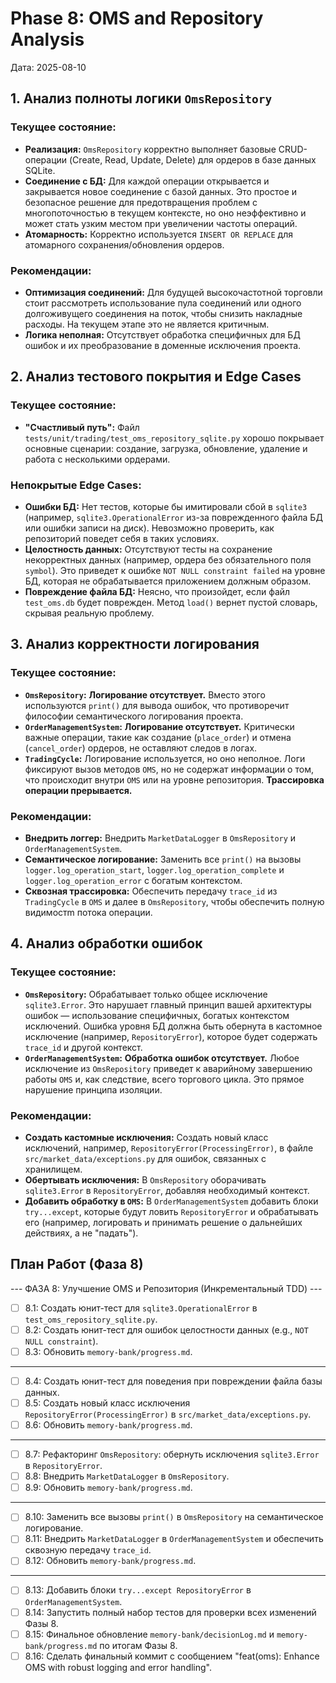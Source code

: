 # Phase 8: OMS and Repository Analysis

Дата: 2025-08-10

## 1. Анализ полноты логики `OmsRepository`

### Текущее состояние:
- **Реализация:** `OmsRepository` корректно выполняет базовые CRUD-операции (Create, Read, Update, Delete) для ордеров в базе данных SQLite.
- **Соединение с БД:** Для каждой операции открывается и закрывается новое соединение с базой данных. Это простое и безопасное решение для предотвращения проблем с многопоточностью в текущем контексте, но оно неэффективно и может стать узким местом при увеличении частоты операций.
- **Атомарность:** Корректно используется `INSERT OR REPLACE` для атомарного сохранения/обновления ордеров.

### Рекомендации:
- **Оптимизация соединений:** Для будущей высокочастотной торговли стоит рассмотреть использование пула соединений или одного долгоживущего соединения на поток, чтобы снизить накладные расходы. На текущем этапе это не является критичным.
- **Логика неполная:** Отсутствует обработка специфичных для БД ошибок и их преобразование в доменные исключения проекта.

## 2. Анализ тестового покрытия и Edge Cases

### Текущее состояние:
- **"Счастливый путь":** Файл `tests/unit/trading/test_oms_repository_sqlite.py` хорошо покрывает основные сценарии: создание, загрузка, обновление, удаление и работа с несколькими ордерами.

### Непокрытые Edge Cases:
- **Ошибки БД:** Нет тестов, которые бы имитировали сбой в `sqlite3` (например, `sqlite3.OperationalError` из-за поврежденного файла БД или ошибки записи на диск). Невозможно проверить, как репозиторий поведет себя в таких условиях.
- **Целостность данных:** Отсутствуют тесты на сохранение некорректных данных (например, ордера без обязательного поля `symbol`). Это приведет к ошибке `NOT NULL constraint failed` на уровне БД, которая не обрабатывается приложением должным образом.
- **Повреждение файла БД:** Неясно, что произойдет, если файл `test_oms.db` будет поврежден. Метод `load()` вернет пустой словарь, скрывая реальную проблему.

## 3. Анализ корректности логирования

### Текущее состояние:
- **`OmsRepository`:** **Логирование отсутствует.** Вместо этого используются `print()` для вывода ошибок, что противоречит философии семантического логирования проекта.
- **`OrderManagementSystem`:** **Логирование отсутствует.** Критически важные операции, такие как создание (`place_order`) и отмена (`cancel_order`) ордеров, не оставляют следов в логах.
- **`TradingCycle`:** Логирование используется, но оно неполное. Логи фиксируют вызов методов `OMS`, но не содержат информации о том, что происходит внутри `OMS` или на уровне репозитория. **Трассировка операции прерывается.**

### Рекомендации:
- **Внедрить логгер:** Внедрить `MarketDataLogger` в `OmsRepository` и `OrderManagementSystem`.
- **Семантическое логирование:** Заменить все `print()` на вызовы `logger.log_operation_start`, `logger.log_operation_complete` и `logger.log_operation_error` с богатым контекстом.
- **Сквозная трассировка:** Обеспечить передачу `trace_id` из `TradingCycle` в `OMS` и далее в `OmsRepository`, чтобы обеспечить полную видимостm потока операции.

## 4. Анализ обработки ошибок

### Текущее состояние:
- **`OmsRepository`:** Обрабатывает только общее исключение `sqlite3.Error`. Это нарушает главный принцип вашей архитектуры ошибок — использование специфичных, богатых контекстом исключений. Ошибка уровня БД должна быть обернута в кастомное исключение (например, `RepositoryError`), которое будет содержать `trace_id` и другой контекст.
- **`OrderManagementSystem`:** **Обработка ошибок отсутствует.** Любое исключение из `OmsRepository` приведет к аварийному завершению работы `OMS` и, как следствие, всего торгового цикла. Это прямое нарушение принципа изоляции.

### Рекомендации:
- **Создать кастомные исключения:** Создать новый класс исключений, например, `RepositoryError(ProcessingError)`, в файле `src/market_data/exceptions.py` для ошибок, связанных с хранилищем.
- **Обертывать исключения:** В `OmsRepository` оборачивать `sqlite3.Error` в `RepositoryError`, добавляя необходимый контекст.
- **Добавить обработку в `OMS`:** В `OrderManagementSystem` добавить блоки `try...except`, которые будут ловить `RepositoryError` и обрабатывать его (например, логировать и принимать решение о дальнейших действиях, а не "падать").

## План Работ (Фаза 8)

--- ФАЗА 8: Улучшение OMS и Репозитория (Инкрементальный TDD) ---
- [ ] 8.1: Создать юнит-тест для `sqlite3.OperationalError` в `test_oms_repository_sqlite.py`.
- [ ] 8.2: Создать юнит-тест для ошибок целостности данных (e.g., `NOT NULL constraint`).
- [ ] 8.3: Обновить `memory-bank/progress.md`.
---
- [ ] 8.4: Создать юнит-тест для поведения при повреждении файла базы данных.
- [ ] 8.5: Создать новый класс исключения `RepositoryError(ProcessingError)` в `src/market_data/exceptions.py`.
- [ ] 8.6: Обновить `memory-bank/progress.md`.
---
- [ ] 8.7: Рефакторинг `OmsRepository`: обернуть исключения `sqlite3.Error` в `RepositoryError`.
- [ ] 8.8: Внедрить `MarketDataLogger` в `OmsRepository`.
- [ ] 8.9: Обновить `memory-bank/progress.md`.
---
- [ ] 8.10: Заменить все вызовы `print()` в `OmsRepository` на семантическое логирование.
- [ ] 8.11: Внедрить `MarketDataLogger` в `OrderManagementSystem` и обеспечить сквозную передачу `trace_id`.
- [ ] 8.12: Обновить `memory-bank/progress.md`.
---
- [ ] 8.13: Добавить блоки `try...except RepositoryError` в `OrderManagementSystem`.
- [ ] 8.14: Запустить полный набор тестов для проверки всех изменений Фазы 8.
- [ ] 8.15: Финальное обновление `memory-bank/decisionLog.md` и `memory-bank/progress.md` по итогам Фазы 8.
- [ ] 8.16: Сделать финальный коммит с сообщением "feat(oms): Enhance OMS with robust logging and error handling".